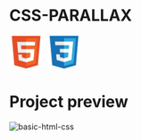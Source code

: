 # CSS-PARALLAX

<div align="left">
	<img src="https://github.com/devicons/devicon/blob/master/icons/html5/html5-original.svg" title="html" alt="html" width="60" height="60"/>&nbsp;
	<img src="https://github.com/devicons/devicon/blob/master/icons/css3/css3-original.svg" title="css" alt="css" width="60" height="60"/>&nbsp;
</div>

# Project preview

![basic-html-css](https://github.com/Professor-codes/BASIC-HTML-CSS/assets/126326997/3ed674b7-1e82-4fb4-aca3-c67c826f4fcb)










